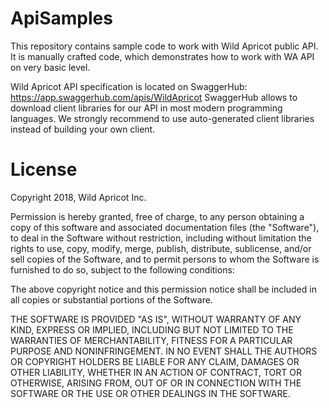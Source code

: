 ApiSamples
==========

This repository contains sample code to work with Wild Apricot public API. It is manually crafted code, which demonstrates how to work with WA API on very basic level.

Wild Apricot API specification is located on SwaggerHub: https://app.swaggerhub.com/apis/WildApricot
SwaggerHub allows to download client libraries for our API in most modern programming languages. We strongly recommend to use auto-generated client libraries instead of building your own client.


License
==========

Copyright 2018, Wild Apricot Inc.

Permission is hereby granted, free of charge, to any person obtaining a copy of this software and associated documentation files (the "Software"), to deal in the Software without restriction, including without limitation the rights to use, copy, modify, merge, publish, distribute, sublicense, and/or sell copies of the Software, and to permit persons to whom the Software is furnished to do so, subject to the following conditions:

The above copyright notice and this permission notice shall be included in all copies or substantial portions of the Software.

THE SOFTWARE IS PROVIDED "AS IS", WITHOUT WARRANTY OF ANY KIND, EXPRESS OR IMPLIED, INCLUDING BUT NOT LIMITED TO THE WARRANTIES OF MERCHANTABILITY, FITNESS FOR A PARTICULAR PURPOSE AND NONINFRINGEMENT. IN NO EVENT SHALL THE AUTHORS OR COPYRIGHT HOLDERS BE LIABLE FOR ANY CLAIM, DAMAGES OR OTHER LIABILITY, WHETHER IN AN ACTION OF CONTRACT, TORT OR OTHERWISE, ARISING FROM, OUT OF OR IN CONNECTION WITH THE SOFTWARE OR THE USE OR OTHER DEALINGS IN THE SOFTWARE.
